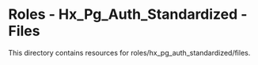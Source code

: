 # Roles - Hx_Pg_Auth_Standardized - Files

This directory contains resources for roles/hx_pg_auth_standardized/files.

